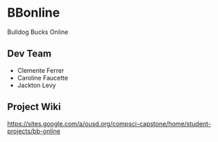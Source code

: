 # BBonline
Bulldog Bucks Online

## Dev Team
- Clemente Ferrer
- Caroline Faucette
- Jackton Levy

## Project Wiki
https://sites.google.com/a/ousd.org/compsci-capstone/home/student-projects/bb-online
